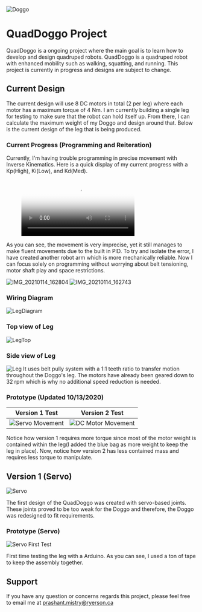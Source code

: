 ![Doggo](https://github.com/shant1235/QuadDoggo/blob/main/photos/version2.JPG)
# QuadDoggo Project
 
QuadDoggo is a ongoing project where the main goal is to learn how to develop and design quadruped robots. QuadDoggo is a quadruped robot with enhanced mobility such as walking, squatting, and running. This project is currently in progress and designs are subject to change.
 
## Current Design 

The current design will use 8 DC motors in total (2 per leg) where each motor has a maximum torque of 4 Nm. I am currently building a single leg for testing to make sure that the robot can hold itself up. From there, I can calculate the maximum weight of my Doggo and design around that. Below is the current design of the leg that is being produced. 
### Current Progress (Programming and Reiteration) 
Currently, I'm having trouble programming in precise movement with Inverse Kinematics. Here is a quick display of my current progress with a Kp(High), Ki(Low), and Kd(Med).

<figure class="video_container">
  <video controls="true" allowfullscreen="true" poster="https://user-images.githubusercontent.com/43391228/113492821-74cde800-94a8-11eb-80f8-bab078f60782.png">
    <source src="https://user-images.githubusercontent.com/43391228/113492821-74cde800-94a8-11eb-80f8-bab078f60782.mp4" type="video/mp4">
  </video>
</figure>


As you can see, the movement is very imprecise, yet it still manages to make fluent movements due to the built in PID. To try and isolate the error, I have created another robot arm which is more mechanically reliable. Now I can focus solely on programming without worrying about belt tensioning, motor shaft play and space restrictions.  

![IMG_20210114_162804](https://user-images.githubusercontent.com/43391228/113493143-d7c07e80-94aa-11eb-819d-afaf7307742c.jpg)
![IMG_20210114_162743](https://user-images.githubusercontent.com/43391228/113493141-d68f5180-94aa-11eb-85fb-f96343788277.jpg)


### Wiring Diagram
![LegDiagram](https://github.com/shant1235/QuadDoggo/blob/main/photos/Leg%20diagram.png)

### Top view of Leg
![LegTop](https://github.com/shant1235/QuadDoggo/blob/main/photos/topViewLeg.JPG)

### Side view of Leg
![Leg](https://github.com/shant1235/QuadDoggo/blob/main/photos/sideViewLeg.JPG)
It uses belt pully system with a 1:1 teeth ratio to transfer motion throughout the Doggo's leg. The motors have already been geared down to 32 rpm which is why no additional speed reduction is needed.


### Prototype (Updated 10/13/2020)

Version 1 Test | Version 2 Test
:-------------:|:--------------:
![Servo Movement](https://github.com/shant1235/QuadDoggo/blob/main/photos/ServoTest.gif)  | ![DC Motor Movement](https://github.com/shant1235/QuadDoggo/blob/main/photos/V2Test.gif)

Notice how version 1 requires more torque since most of the motor weight is contained within the leg(I added the blue bag as more weight to keep the leg in place).
Now, notice how version 2 has less contained mass and requires less torque to manipulate. 

## Version 1 (Servo)

![Servo](https://github.com/shant1235/QuadDoggo/blob/main/photos/version1.JPG)

The first design of the QuadDoggo was created with servo-based joints. These joints proved to be too weak for the Doggo and therefore, the Doggo was redesigned to fit requirements.

### Prototype (Servo)

![Servo First Test](https://github.com/shant1235/QuadDoggo/blob/main/photos/ServoMovingTest.gif)

First time testing the leg with a Arduino. As you can see, I used a ton of tape to keep the assembly together.

## Support
If you have any question or concerns regards this project, please feel free to email me at prashant.mistry@ryerson.ca
